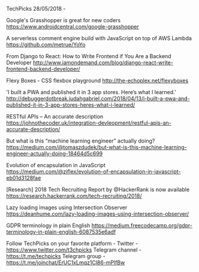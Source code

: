 TechPicks 28/05/2018 - 

Google's Grasshopper is great for new coders
https://www.androidcentral.com/google-grasshopper

A serverless comment engine build with JavaScript on top of AWS Lambda
https://github.com/metrue/YoYo

From Django to React: How to Write Frontend if You Are a Backend Developer
http://www.iamondemand.com/blog/django-react-write-frontend-backend-developer/

Flexy Boxes - CSS flexbox playground
http://the-echoplex.net/flexyboxes

'I built a PWA and published it in 3 app stores. Here’s what I learned.'
http://debuggerdotbreak.judahgabriel.com/2018/04/13/i-built-a-pwa-and-published-it-in-3-app-stores-heres-what-i-learned/

RESTful APIs – An accurate description
https://johnothecoder.uk/integration-devleopment/restful-apis-an-accurate-description/

But what is this “machine learning engineer” actually doing?
https://medium.com/@tomaszdudek/but-what-is-this-machine-learning-engineer-actually-doing-18464d5c699

Evolution of encapsulation in JavaScript
https://medium.com/@ziflex/evolution-of-encapsulation-in-javascript-eb01d3128fae

[Research] 2018 Tech Recruiting Report by @HackerRank is now available
https://research.hackerrank.com/tech-recruiting/2018/

Lazy loading images using Intersection Observer
https://deanhume.com/lazy-loading-images-using-intersection-observer/

GDPR terminology in plain English
https://medium.freecodecamp.org/gdpr-terminology-in-plain-english-6087535e6adf

Follow TechPicks on your favorite platform -
Twitter - https://www.twitter.com/t3chpicks
Telegram channel - https://t.me/techpicks
Telegram group - https://t.me/joinchat/ErUC1xLmqz1Cl86-mPlfBw